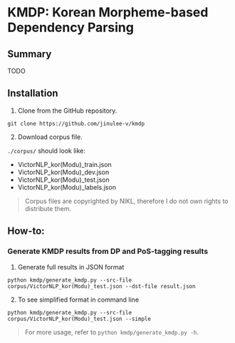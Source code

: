 # KMDP: Korean Morpheme-based Dependency Parsing

## Summary

TODO

## Installation

1. Clone from the GitHub repository.

```
git clone https://github.com/jinulee-v/kmdp
```

2. Download corpus file.

`./corpus/` should look like:
- VictorNLP_kor(Modu)_train.json
- VictorNLP_kor(Modu)_dev.json
- VictorNLP_kor(Modu)_test.json
- VictorNLP_kor(Modu)_labels.json

> Corpus files are copyrighted by NIKL, therefore I do not own rights to distribute them.

## How-to:

### Generate KMDP results from DP and PoS-tagging results

1. Generate full results in JSON format

```
python kmdp/generate_kmdp.py --src-file corpus/VictorNLP_kor(Modu)_test.json --dst-file result.json
```

2. To see simplified format in command line

```
python kmdp/generate_kmdp.py --src-file corpus/VictorNLP_kor(Modu)_test.json --simple
```

> For more usage, refer to `python kmdp/generate_kmdp.py -h`.